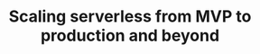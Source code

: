 ---
title: "Scaling serverless from MVP to production and beyond"
description: "We will walk you through a journey of developing a geo-challenge platform using serverless framework. 

Why did we choose serverless? 

\"Because everyone is using it..\" is the wrong answer! Because our target was to create a lean product, just to see how people would react to it. Our goal was to build it fast, before someone else builds something around the same idea, with minimum investments. And serverless ticked all these boxes!

We developed for 3 weeks, we launched our mobile game and people loved it! (There were some proud moments where we saw some people near the train station playing it.) And we even sold the product to a team building company. 

Challenges faced once the MVP becomes serious

First, we had to make our serverless architecture stable, and automate the infrastructure. As many developers were working on it, we introduced CI/CD. We also needed to have a test environment and a production environment, and this concept is completely different for serverless.

Our client then came up with requests for new features. We thus created new lambdas for each feature. After a while, we realised we just had a huge distributed monolith system.

When we decided to sell the game again to a different client, we needed to go multi-tenant. How did we manage it? 
One day we woke up to realisation that we had reached the limit of creating resources per stack on AWS! What? How come?

Lessons we learned

Serverless works great, but it needs a different mindset, discipline and a learning curve for the developers, and we will share our experience about the same."
speaker: Tristan Le Guillou
secondSpeaker: Aditi Phadke
bio: ""
image: /images/speakers/Tristan_Le_Guillou_(co_presenter).jpg
---